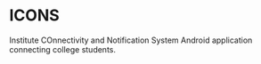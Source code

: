 # ICONS
Institute COnnectivity and Notification System
Android application connecting college students.
